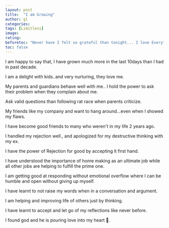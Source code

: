 ```yaml
---
layout: post
title:  "I am Growing"
author: gl
categories: 
tags: [Limitless]
image: 
rating: 
beforetoc: "Never have I felt so grateful than tonight... I love Everything today."
toc: false
---
```



I am happy to say that, I have grown much more in the last 10days than I had in past decade.

I am a delight with kids..and very nurturing, they love me.

My parents and guardians behave well with me.. I hold the power to ask their problem when they complain about me.

Ask valid questions than following rat race when parents criticize.

My friends like my company and want to hang around...even when I showed my flaws.

I have become good friends to many who weren't in my life 2 years ago.

I handled my rejection well., and apologized for my destructive thinking with my ex.

I have the power of Rejection for good by accepting it first hand.

I have understood the importance of home making as an ultimate job while all other jobs are helping to fulfill the prime one.

I am getting good at responding without emotional overflow where I can be humble and open without giving up myself.

I have learnt to not raise my words when in a conversation and argument.

I am helping and improving life of others just by thinking.

I have learnt to accept and let go of my reflections like never before.

I found god and he is pouring love into my heart 💓.
